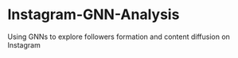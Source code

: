 # Instagram-GNN-Analysis
Using GNNs to explore followers formation and content diffusion on Instagram
